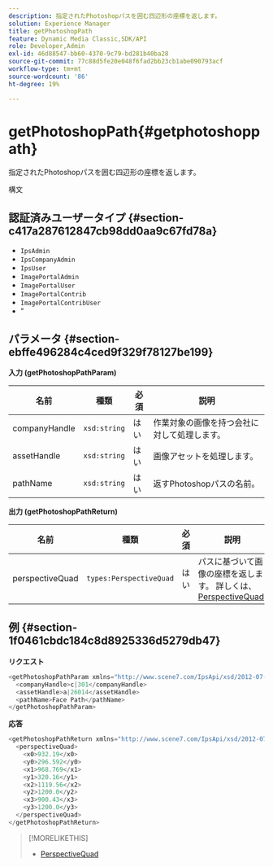 ```yaml
---
description: 指定されたPhotoshopパスを囲む四辺形の座標を返します。
solution: Experience Manager
title: getPhotoshopPath
feature: Dynamic Media Classic,SDK/API
role: Developer,Admin
exl-id: 46d88547-bb60-4370-9c79-bd281b40ba28
source-git-commit: 77c88d5fe20e048f6fad2bb23cb1abe090793acf
workflow-type: tm+mt
source-wordcount: '86'
ht-degree: 19%

---
```


# getPhotoshopPath{#getphotoshoppath}

指定されたPhotoshopパスを囲む四辺形の座標を返します。

構文

## 認証済みユーザータイプ {#section-c417a287612847cb98dd0aa9c67fd78a}

* `IpsAdmin`
* `IpsCompanyAdmin`
* `IpsUser`
* `ImagePortalAdmin`
* `ImagePortalUser`
* `ImagePortalContrib`
* `ImagePortalContribUser`
* &quot;

## パラメータ {#section-ebffe496284c4ced9f329f78127be199}

**入力 (getPhotoshopPathParam)**

| 名前 | 種類 | 必須 | 説明 |
|---|---|---|---|
| companyHandle | `xsd:string` | はい | 作業対象の画像を持つ会社に対して処理します。 |
| assetHandle | `xsd:string` | はい | 画像アセットを処理します。 |
| pathName | `xsd:string` | はい | 返すPhotoshopパスの名前。 |

**出力 (getPhotoshopPathReturn)**

| 名前 | 種類 | 必須 | 説明 |
|---|---|---|---|
| perspectiveQuad | `types:PerspectiveQuad` | はい | パスに基づいて画像の座標を返します。 詳しくは、 [PerspectiveQuad](../../../types/c-data-types/r-perspective-quad.md#reference-3c1f780f9c264e5b870b1ade24566204). |

## 例 {#section-1f0461cbdc184c8d8925336d5279db47}

**リクエスト**

```java
<getPhotoshopPathParam xmlns="http://www.scene7.com/IpsApi/xsd/2012-07-31">
  <companyHandle>c|301</companyHandle>
  <assetHandle>a|26014</assetHandle>
  <pathName>Face Path</pathName>
</getPhotoshopPathParam>
```

**応答**

```java
<getPhotoshopPathReturn xmlns="http://www.scene7.com/IpsApi/xsd/2012-07-31">
  <perspectiveQuad>
    <x0>932.19</x0>
    <y0>296.592</y0>
    <x1>968.769</x1>
    <y1>320.16</y1>
    <x2>1119.56</x2>
    <y2>1200.0</y2>
    <x3>900.43</x3>
    <y3>1200.0</y3>
  </perspectiveQuad>
</getPhotoshopPathReturn>
```

>[!MORELIKETHIS]
>
>* [PerspectiveQuad](../../../types/c-data-types/r-perspective-quad.md#reference-3c1f780f9c264e5b870b1ade24566204)

